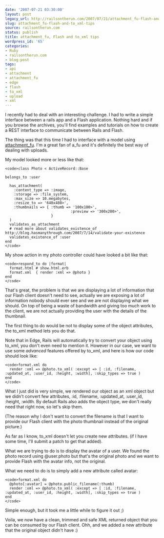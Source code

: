 ```yaml
---
date: '2007-07-21 03:30:00'
layout: post
legacy_url: http://railsontherun.com/2007/07/21/attachment_fu-flash-and-to_xml-tips/
slug: attachment_fu-flash-and-to_xml-tips
source: railsontherun.com
status: publish
title: attachment_fu, Flash and to_xml tips
wordpress_id: '65'
categories:
- Ruby
- railsontherun.com
- blog-post
tags:
- api
- attachment
- attachment_fu
- edge
- flash
- to_xml
- upload
- xml
---
```


I recently had to deal with an interesting challenge. I had to write a simple interface between a rails app and a Flash application. Nothing hard and if you browse the archives, you'll find examples and tutorials on how to create a REST interface to communicate between Rails and Flash.





The thing was that this time I had to interface with a model using [attachment_fu](http://svn.techno-weenie.net/projects/plugins/attachment_fu/). I'm a great fan of a_fu and it's definitely the best way of dealing with uploads. 





My model looked more or less like that:




    
    <code>class Photo < ActiveRecord::Base
    
    belongs_to :user
    
      has_attachment(
        :content_type => :image,
        :storage => :file_system,
        :max_size => 10.megabytes,
        :resize_to => '640x480>',
        :thumbnails => { :thumb => '100x100>',
                                  :preview => '300x200>',
                         }
      )
      validates_as_attachment
      # read more about validates_existence_of http://blog.hasmanythrough.com/2007/7/14/validate-your-existence
      validates_existence_of :user
    end
    </code>





My show action in my photo controller could have looked a bit like that:




    
    <code>respond_to do |format|
      format.html # show.html.erb
      format.xml  { render :xml => @photo }
    end
    </code>





That's great, the problem is that we are displaying a lot of information that our Flash client doesn't need to see, actually we are exposing a lot of information nobody should ever see and we are not displaying what we should. On top of being a waste of bandwidth and giving too much work to the client, we are not actually providing the user with the details of the thumbnail.





The first thing to do would be not to display some of the object attributes, the to_xml method lets you do that. 





Note that in Edge, Rails will automatically try to convert your object using to_xml, you don't even need to mention it. However in our case, we want to use some _advanced_ features offered by to_xml, and here is how our code should look like:  




    
    <code>format.xml do
      render :xml => @photo.to_xml( :except => [ :id, :filename, :updated_at, :user_id, :height, :width], :skip_types => true )
    end
    </code>





What I just did is very simple, we rendered our object as an xml object but we didn't convert few attributes, :id, :filename, :updated_at, :user_id, :height, :width. By default Rails also adds the object type, we don't really need that right now, so let's skip them.  

(The reason why I don't want to convert the filename is that I want to provide our Flash client with the photo thumbnail instead of the original picture.)





As far as I know, to_xml doesn't let you create new attributes. (if I have some time, I'll submit a patch to get that added).





What we are trying to do is to display the avatar of a user. We found the photo record using @user.photo but that's the original photo and we want to provide Flash with the avatar info, not the original.





What we need to do is to simply add a new attribute called avatar:




    
    <code>format.xml do
      @photo[:avatar] = @photo.public_filename(:thumb)
      render :xml => @photo.to_xml( :except => [ :id, :filename, :updated_at, :user_id, :height, :width], :skip_types => true )
    end
    </code>





Simple enough, but it took me a little while to figure it out ;)





Voila, we now have a clean, trimmed and safe XML returned object that you can be consumed by our Flash client. Ohh, and we added a new attribute that the original object didn't have :)
